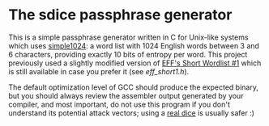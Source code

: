 # The sdice passphrase generator

This is a simple passphrase generator written in C for Unix-like systems which uses [simple1024](https://github.com/pera/simple1024): a word list with 1024 English words between 3 and 6 characters, providing exactly 10 bits of entropy per word. This project previously used a slightly modified version of [EFF's Short Wordlist #1](https://www.eff.org/dice) which is still available in case you prefer it (see *eff_short1.h*).

The default optimization level of GCC should produce the expected binary, but you should always review the assembler output generated by your compiler, and most important, do not use this program if you don't understand its potential attack vectors; using a [real dice](https://en.wikipedia.org/wiki/Diceware) is usually safer :)

